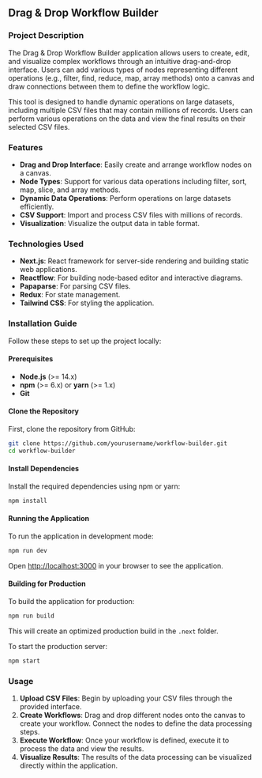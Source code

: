 ## Drag & Drop Workflow Builder

### Project Description

The Drag & Drop Workflow Builder application allows users to create, edit, and visualize complex workflows through an intuitive drag-and-drop interface. Users can add various types of nodes representing different operations (e.g., filter, find, reduce, map, array methods) onto a canvas and draw connections between them to define the workflow logic.

This tool is designed to handle dynamic operations on large datasets, including multiple CSV files that may contain millions of records. Users can perform various operations on the data and view the final results on their selected CSV files.

### Features
- **Drag and Drop Interface**: Easily create and arrange workflow nodes on a canvas.
- **Node Types**: Support for various data operations including filter, sort, map, slice, and array methods.
- **Dynamic Data Operations**: Perform operations on large datasets efficiently.
- **CSV Support**: Import and process CSV files with millions of records.
- **Visualization**: Visualize the output data in table format.

### Technologies Used
- **Next.js**: React framework for server-side rendering and building static web applications.
- **Reactflow**: For building node-based editor and interactive diagrams.
- **Papaparse**: For parsing CSV files.
- **Redux**: For state management.
- **Tailwind CSS**: For styling the application.

### Installation Guide

Follow these steps to set up the project locally:

#### Prerequisites
- **Node.js** (>= 14.x)
- **npm** (>= 6.x) or **yarn** (>= 1.x)
- **Git**

#### Clone the Repository
First, clone the repository from GitHub:
```bash
git clone https://github.com/yourusername/workflow-builder.git
cd workflow-builder
```

#### Install Dependencies
Install the required dependencies using npm or yarn:
```bash
npm install
```

#### Running the Application
To run the application in development mode:
```bash
npm run dev
```
Open [http://localhost:3000](http://localhost:3000) in your browser to see the application.

#### Building for Production
To build the application for production:
```bash
npm run build
```
This will create an optimized production build in the `.next` folder.

To start the production server:
```bash
npm start
```

### Usage

1. **Upload CSV Files**: Begin by uploading your CSV files through the provided interface.
2. **Create Workflows**: Drag and drop different nodes onto the canvas to create your workflow. Connect the nodes to define the data processing steps.
3. **Execute Workflow**: Once your workflow is defined, execute it to process the data and view the results.
4. **Visualize Results**: The results of the data processing can be visualized directly within the application.
